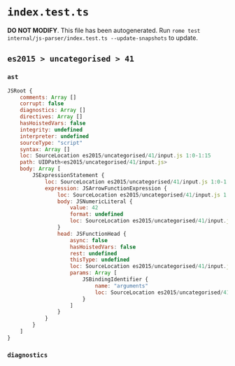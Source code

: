 # `index.test.ts`

**DO NOT MODIFY**. This file has been autogenerated. Run `rome test internal/js-parser/index.test.ts --update-snapshots` to update.

## `es2015 > uncategorised > 41`

### `ast`

```javascript
JSRoot {
	comments: Array []
	corrupt: false
	diagnostics: Array []
	directives: Array []
	hasHoistedVars: false
	integrity: undefined
	interpreter: undefined
	sourceType: "script"
	syntax: Array []
	loc: SourceLocation es2015/uncategorised/41/input.js 1:0-1:15
	path: UIDPath<es2015/uncategorised/41/input.js>
	body: Array [
		JSExpressionStatement {
			loc: SourceLocation es2015/uncategorised/41/input.js 1:0-1:15
			expression: JSArrowFunctionExpression {
				loc: SourceLocation es2015/uncategorised/41/input.js 1:0-1:15
				body: JSNumericLiteral {
					value: 42
					format: undefined
					loc: SourceLocation es2015/uncategorised/41/input.js 1:13-1:15
				}
				head: JSFunctionHead {
					async: false
					hasHoistedVars: false
					rest: undefined
					thisType: undefined
					loc: SourceLocation es2015/uncategorised/41/input.js 1:0-1:12
					params: Array [
						JSBindingIdentifier {
							name: "arguments"
							loc: SourceLocation es2015/uncategorised/41/input.js 1:0-1:9 (arguments)
						}
					]
				}
			}
		}
	]
}
```

### `diagnostics`

```

```
